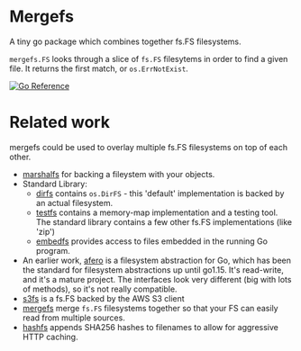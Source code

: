 # Mergefs

A tiny go package which combines together fs.FS filesystems.

`mergefs.FS` looks through a slice of `fs.FS` filesytems in order to find a given file. It returns the first match, or `os.ErrNotExist`.

[![Go Reference](https://pkg.go.dev/badge/github.com/laher/mergefs.svg)](https://pkg.go.dev/github.com/laher/mergefs)

# Related work

mergefs could be used to overlay multiple fs.FS filesystems on top of each other.

 * [marshalfs](https://pkg.go.dev/github.com/laher/marshalfs) for backing a fileystem with your objects.
 * Standard Library:
   * [dirfs](https://tip.golang.org/pkg/os/) contains `os.DirFS` - this 'default' implementation is backed by an actual filesystem.
   * [testfs](https://tip.golang.org/pkg/testing/fstest/) contains a memory-map implementation and a testing tool. The standard library contains a few other fs.FS implementations (like 'zip')
   * [embedfs](https://tip.golang.org/pkg/embed/) provides access to files embedded in the running Go program.
 * An earlier work, [afero](https://github.com/spf13/afero) is a filesystem abstraction for Go, which has been the standard for filesystem abstractions up until go1.15. It's read-write, and it's a mature project. The interfaces look very different (big with lots of methods), so it's not really compatible.
 * [s3fs](https://github.com/jszwec/s3fs) is a fs.FS backed by the AWS S3 client
 * [mergefs](https://github.com/laher/mergefs) merge `fs.FS` filesystems together so that your FS can easily read from multiple sources.
 * [hashfs](https://pkg.go.dev/github.com/benbjohnson/hashfs) appends SHA256 hashes to filenames to allow for aggressive HTTP caching.
